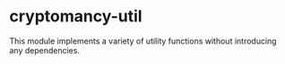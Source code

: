 # cryptomancy-util

This module implements a variety of utility functions without introducing any dependencies.

